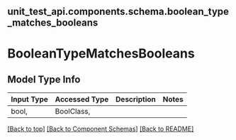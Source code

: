 <a name="top"></a>
## unit_test_api.components.schema.boolean_type_matches_booleans
# BooleanTypeMatchesBooleans

## Model Type Info
Input Type | Accessed Type | Description | Notes
------------ | ------------- | ------------- | -------------
bool,  | BoolClass,  |  |

[[Back to top]](#top) [[Back to Component Schemas]](../../../README.md#Component-Schemas) [[Back to README]](../../../README.md)